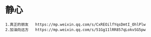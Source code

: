 #  静心
    1.真正的朋友   https://mp.weixin.qq.com/s/CxREOilfYqsDmtI_OhlPlw
    2.加油向远方   https://mp.weixin.qq.com/s/51Gg11lRR857qLokvSG5pw
